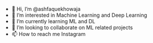 - 👋 Hi, I’m @ashfaquekhowaja
- 👀 I’m interested in Machine Learning and Deep Learning
- 🌱 I’m currently learning ML and DL
- 💞️ I’m looking to collaborate on ML related projects
- 📫 How to reach me Instagram

<!---
ashfaquekhowaja/ashfaquekhowaja is a ✨ special ✨ repository because its `README.md` (this file) appears on your GitHub profile.
You can click the Preview link to take a look at your changes.
--->
